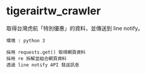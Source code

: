 # tigerairtw_crawler

取得台灣虎航「特別優惠」的資料，並傳送到 line notify。

    環境 : python 3

    採用 requests.get() 取得網頁資料
    採用 re 拆解並組合網頁資料
    透過 line notify API 發送訊息
